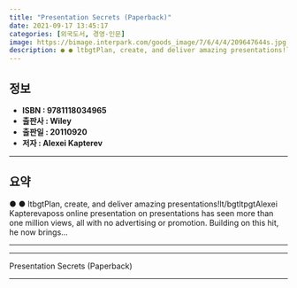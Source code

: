```yaml
---
title: "Presentation Secrets (Paperback)"
date: 2021-09-17 13:45:17
categories: [외국도서, 경영-인문]
image: https://bimage.interpark.com/goods_image/7/6/4/4/209647644s.jpg
description: ● ● ltbgtPlan, create, and deliver amazing presentations!lt/bgtltpgtAlexei Kapterevaposs online presentation on presentations has seen more than one million v
---
```


## **정보**

- **ISBN : 9781118034965**
- **출판사 : Wiley**
- **출판일 : 20110920**
- **저자 : Alexei Kapterev**

------



## **요약**

●  ●  ltbgtPlan, create, and deliver amazing presentations!lt/bgtltpgtAlexei Kapterevaposs online presentation on presentations has seen more than one million views, all with no advertising or promotion. Building on this hit, he now brings... 

------



------


Presentation Secrets (Paperback) 

------


